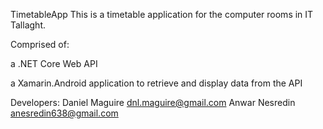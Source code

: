 TimetableApp
This is a timetable application for the computer rooms in IT Tallaght.

Comprised of:

a .NET Core Web API

a Xamarin.Android application to retrieve and display data from the API

Developers:
Daniel Maguire      dnl.maguire@gmail.com
Anwar Nesredin      anesredin638@gmail.com

